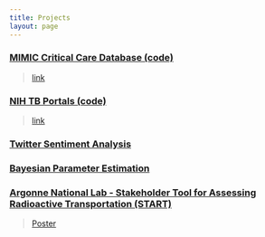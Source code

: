 ```yaml
---
title: Projects
layout: page
---
```


### [MIMIC Critical Care Database (code)](https://github.com/cosgriffc/bst261-crrt)
> [link](https://mimic.physionet.org/)

### [NIH TB Portals (code)](https://github.com/dsasson48/niaid_TB)
> [link](https://tbportals.niaid.nih.gov/)

### [Twitter Sentiment Analysis](https://twitter260.github.io)

### [Bayesian Parameter Estimation](https://github.com/dsasson48/estimators_222/blob/master/222_presentation.pdf)

### [Argonne National Lab - Stakeholder Tool for Assessing Radioactive Transportation (START)](https://gis.inl.gov/start/Account/Login?ReturnUrl=%2fstart)
> [Poster](https://drive.google.com/file/d/1oF0eYyQmFazsX1VnI2Qq6Z-pPFTOJTN-/preview)

